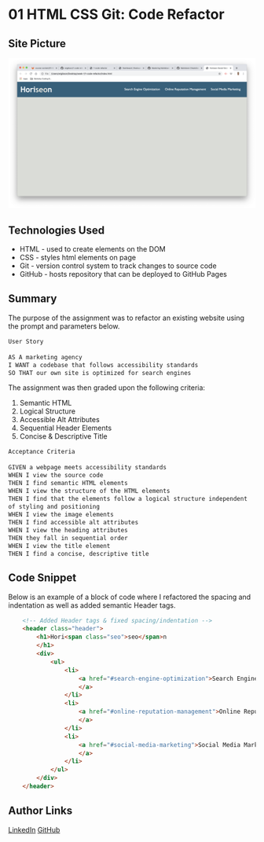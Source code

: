 # 01 HTML CSS Git: Code Refactor

## Site Picture
![Site](code-refactor.png)

## Technologies Used
- HTML - used to create elements on the DOM
- CSS - styles html elements on page
- Git - version control system to track changes to source code
- GitHub - hosts repository that can be deployed to GitHub Pages

## Summary 

The purpose of the assignment was to refactor an existing website using the prompt and parameters below.

```
User Story

AS A marketing agency
I WANT a codebase that follows accessibility standards
SO THAT our own site is optimized for search engines
```
The assignment was then graded upon the following criteria:

1. Semantic HTML
2. Logical Structure
3. Accessible Alt Attributes
4. Sequential Header Elements
5. Concise & Descriptive Title

```
Acceptance Criteria

GIVEN a webpage meets accessibility standards
WHEN I view the source code
THEN I find semantic HTML elements
WHEN I view the structure of the HTML elements
THEN I find that the elements follow a logical structure independent of styling and positioning
WHEN I view the image elements
THEN I find accessible alt attributes
WHEN I view the heading attributes
THEN they fall in sequential order
WHEN I view the title element
THEN I find a concise, descriptive title
```

## Code Snippet

Below is an example of a block of code where I refactored the spacing and indentation as well as added semantic Header tags.

```html
    <!-- Added Header tags & fixed spacing/indentation -->
    <header class="header">
        <h1>Hori<span class="seo">seo</span>n
        </h1>
        <div>
            <ul>
                <li>
                    <a href="#search-engine-optimization">Search Engine Optimization
                    </a>
                </li>
                <li>
                    <a href="#online-reputation-management">Online Reputation Management
                    </a>
                </li>
                <li>
                    <a href="#social-media-marketing">Social Media Marketing
                    </a>
                </li>
            </ul>
        </div>
    </header>
```

## Author Links
[LinkedIn](https://www.linkedin.com/in/wtgibson/)
[GitHub](https://github.com/wtgibson/1-code-refactor)
